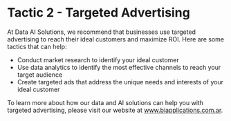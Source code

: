 # Tactic 2 - Targeted Advertising

At Data AI Solutions, we recommend that businesses use targeted advertising to reach their ideal customers and maximize ROI. Here are some tactics that can help:

- Conduct market research to identify your ideal customer
- Use data analytics to identify the most effective channels to reach your target audience
- Create targeted ads that address the unique needs and interests of your ideal customer

To learn more about how our data and AI solutions can help you with targeted advertising, please visit our website at www.biapplications.com.ar.